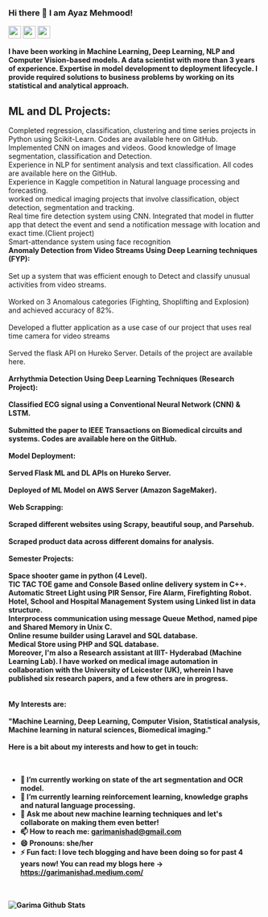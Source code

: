 ### Hi there 👋 I am Ayaz Mehmood!
<p><a href="https://www.linkedin.com/in/ayaz-mehmood-5b941219a/"><img src="https://img.shields.io/badge/linkedin-%230077B5.svg?&style=for-the-badge&logo=linkedin&logoColor=white" height=25></a> <a href="ayazmehmood550@gmail.com"><img src="https://img.shields.io/badge/Gmail-D14836?style=for-the-badge&logo=gmail&logoColor=white" height=25></a> <a href="https://twitter.com/ayzMehmood"><img src="https://img.shields.io/badge/twitter-%231DA1F2.svg?&style=for-the-badge&logo=twitter&logoColor=white" height=25></a> </p>

<b>
I have been working in Machine Learning, Deep Learning, NLP and Computer Vision-based models. A data scientist with more than 3 years of experience. Expertise in model development to deployment lifecycle. I provide required solutions to business problems by working on its statistical and analytical approach. </b>
</br>

<h2><b>ML and DL Projects:</b></h2>
Completed regression, classification, clustering and time series projects in Python using Scikit-Learn. Codes are 
available here on GitHub.<br>
Implemented CNN on images and videos. Good knowledge of Image segmentation, classification and Detection.<br>
Experience in NLP for sentiment analysis and text classification. All codes are available here on the GitHub. <br>
Experience in Kaggle competition in Natural language processing and forecasting. <br>
worked on medical imaging projects that involve classification, object  detection, segmentation and tracking.<br>
Real time fire detection system using CNN. Integrated that model in flutter app that detect the event and send a notification message with location and exact time.(Client project)<br>
Smart-attendance system using face recognition <br>
<b>Anomaly Detection from Video Streams Using Deep Learning techniques (FYP): </b></br>
<br>Set up a system that was efficient enough to Detect and classify unusual activities from video streams. </br>
<br>Worked on 3 Anomalous categories (Fighting, Shoplifting and Explosion) and achieved accuracy of 82%. </br>
<br>Developed a flutter application as a use case of our project that uses real time camera for video streams</br>
<br>Served the flask API on Hureko Server. Details of the project are available here.</br>
<br><b>Arrhythmia Detection Using Deep Learning Techniques (Research Project):<b></br>
<br>Classified ECG signal using a Conventional Neural Network (CNN) & LSTM.</br>
<br>Submitted the paper to IEEE Transactions on Biomedical circuits and systems. Codes are available here on the GitHub.</br>
<br><b>Model Deployment:<b></br>
<br>Served Flask ML and DL APIs on Hureko Server. </br>
<br>Deployed of ML Model on AWS Server (Amazon SageMaker).</br>
<br><b>Web Scrapping:<b></br>
<br>Scraped different websites using Scrapy, beautiful soup, and Parsehub. </br>
<br>Scraped product data across different domains for analysis.</br>
<br><b>Semester Projects:</b></br>
<br>Space shooter game in python (4 Level).
<br>TIC TAC TOE game and Console Based online delivery system in C++.
<br>Automatic Street Light using PIR Sensor, Fire Alarm, Firefighting Robot. 
<br>Hotel, School and Hospital Management System using Linked list in data structure. 
<br>Interprocess communication using message Queue Method, named pipe and Shared Memory in Unix C.
<br>Online resume builder using Laravel and SQL database.
<br>Medical Store using PHP and SQL database.
<br>
Moreover, I'm also a Research assistant at IIIT- Hyderabad (Machine Learning Lab). I have worked on medical image automation in collaboration with the University of Leicester (UK), wherein I have published six research papers, and a few others are in progress. 
</br>
<br></br>
My Interests are:
<br></br>
<b>
"Machine Learning, Deep Learning, Computer Vision, Statistical analysis, Machine learning in natural sciences, Biomedical imaging."
  </b>
</br>
<br>
Here is a bit about my interests and how to get in touch:
</br>
<br></br>


- 🔭 I’m currently working on state of the art segmentation and OCR model.
- 🌱 I’m currently learning reinforcement learning, knowledge graphs and natural language processing.
- 💬 Ask me about new machine learning techniques and let's collaborate on making them even better!
- 📫 How to reach me: garimanishad@gmail.com
- 😄 Pronouns: she/her
- ⚡ Fun fact: I love tech blogging and have been doing so for past  4 years now! You can read my blogs here -> https://garimanishad.medium.com/

<br></br>
![Garima Github Stats](https://github-readme-stats.vercel.app/api?username=Garima13a&show_icons=true&title_color=fff&icon_color=79ff97&text_color=9f9f9f&bg_color=151515)

